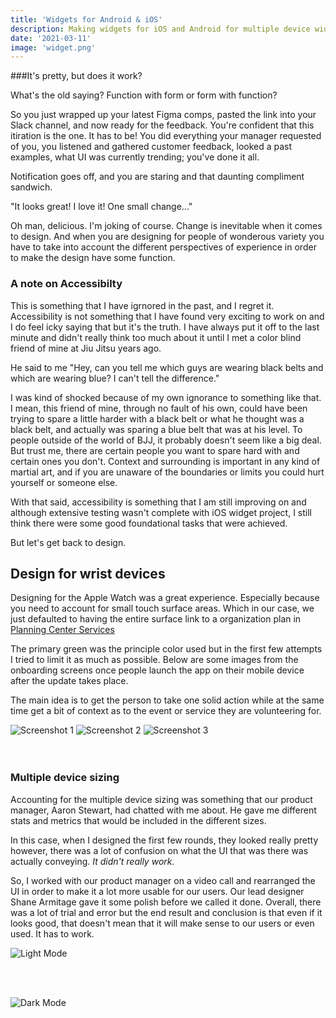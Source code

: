 ```yaml
---
title: 'Widgets for Android & iOS'
description: Making widgets for iOS and Android for multiple device widths
date: '2021-03-11'
image: 'widget.png'
---
```


###It's pretty, but does it work?

What's the old saying? Function with form or form with function?

So you just wrapped up your latest Figma comps, pasted the link into your Slack channel, and now ready for the feedback. You're confident that this itiration is the one. It has to be! You did everything your manager requested of you, you listened and gathered customer feedback, looked a past examples, what UI was currently trending; you've done it all.

Notification goes off, and you are staring and that daunting compliment sandwich.

"It looks great! I love it! One small change..."

Oh man, delicious. I'm joking of course. Change is inevitable when it comes to design. And when you are designing for people of wonderous variety you have to take into account the different perspectives of experience in order to make the design have some function.

### A note on Accessibilty

This is something that I have igrnored in the past, and I regret it. Accessibility is not something that I have found very exciting to work on and I do feel icky saying that but it's the truth. I have always put it off to the last minute and didn't really think too much about it until I met a color blind friend of mine at Jiu Jitsu years ago.

He said to me "Hey, can you tell me which guys are wearing black belts and which are wearing blue? I can't tell the difference."

I was kind of shocked because of my own ignorance to something like that. I mean, this friend of mine, through no fault of his own, could have been trying to spare a little harder with a black belt or what he thought was a black belt, and actually was sparing a blue belt that was at his level. To people outside of the world of BJJ, it probably doesn't seem like a big deal. But trust me, there are certain people you want to spare hard with and certain ones you don't. Context and surrounding is important in any kind of martial art, and if you are unaware of the boundaries or limits you could hurt yourself or someone else.

With that said, accessibility is something that I am still improving on and although extensive testing wasn't complete with iOS widget project, I still think there were some good foundational tasks that were achieved.

But let's get back to design.

## Design for wrist devices

Designing for the Apple Watch was a great experience. Especially because you need to account for small touch surface areas. Which in our case, we just defaulted to having the entire surface link to a organization plan in [Planning Center Services](https://planningcenter.com/services)

The primary green was the principle color used but in the first few attempts I tried to limit it as much as possible. Below are some images from the onboarding screens once people launch the app on their mobile device after the update takes place.

The main idea is to get the person to take one solid action while at the same time get a bit of context as to the event or service they are volunteering for.

<div class="blog-image--grid">
<img src="screenshot-1.png" alt="Screenshot 1"/>
<img src="screenshot-2.png" alt="Screenshot 2"/>
<img src="screenshot-3.png" alt="Screenshot 3"/>
</div>

<br>
<br>

### Multiple device sizing

Accounting for the multiple device sizing was something that our product manager, Aaron Stewart, had chatted with me about. He gave me different stats and metrics that would be included in the different sizes.

In this case, when I designed the first few rounds, they looked really pretty however, there was a lot of confusion on what the UI that was there was actually conveying. _It didn't really work._

So, I worked with our product manager on a video call and rearranged the UI in order to make it a lot more usable for our users. Our lead designer Shane Armitage gave it some polish before we called it done. Overall, there was a lot of trial and error but the end result and conclusion is that even if it looks good, that doesn't mean that it will make sense to our users or even used. It has to work.

![Light Mode](screenshot-2-lm.png)

<br>
<br>

![Dark Mode](screenshot-1-dm.png)
